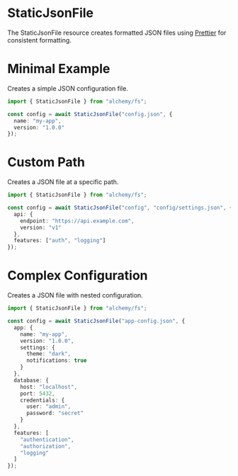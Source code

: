 # StaticJsonFile

The StaticJsonFile resource creates formatted JSON files using [Prettier](https://prettier.io/) for consistent formatting.

# Minimal Example

Creates a simple JSON configuration file.

```ts
import { StaticJsonFile } from "alchemy/fs";

const config = await StaticJsonFile("config.json", {
  name: "my-app",
  version: "1.0.0"
});
```

# Custom Path

Creates a JSON file at a specific path.

```ts
import { StaticJsonFile } from "alchemy/fs";

const config = await StaticJsonFile("config", "config/settings.json", {
  api: {
    endpoint: "https://api.example.com",
    version: "v1"
  },
  features: ["auth", "logging"]
});
```

# Complex Configuration

Creates a JSON file with nested configuration.

```ts
import { StaticJsonFile } from "alchemy/fs";

const config = await StaticJsonFile("app-config.json", {
  app: {
    name: "my-app",
    version: "1.0.0",
    settings: {
      theme: "dark",
      notifications: true
    }
  },
  database: {
    host: "localhost",
    port: 5432,
    credentials: {
      user: "admin",
      password: "secret"
    }
  },
  features: [
    "authentication",
    "authorization",
    "logging"
  ]
});
```
